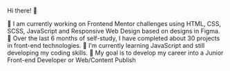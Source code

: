 Hi there! 👋

🔭 I am currently working on Frontend Mentor challenges using HTML, CSS, SCSS, JavaScript and Responsive Web Design based on designs in Figma.
💪 Over the last 6 months of self-study, I have completed about 30 projects in front-end technologies.
🌱 I’m currently learning JavaScript and still developing my coding skills.
🎯 My goal is to develop my career into a Junior Front-end Developer or Web/Content Publish
